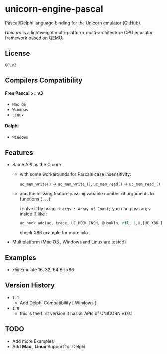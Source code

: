 # unicorn-engine-pascal

Pascal/Delphi language binding for the [Unicorn emulator](http://www.unicorn-engine.org/)
([GitHub](https://github.com/unicorn-engine/unicorn)).

*Unicorn* is a lightweight multi-platform, multi-architecture CPU emulator framework
based on [QEMU](http://www.qemu.org/).

## License

`GPLv2`

## Compilers Compatibility

#### Free Pascal >= v3 
  - `Mac OS` 
  - `Windows` 
  - `Linux`
#### Delphi
  - `Windows`
## Features

* Same API as the C core 
  - with some workarounds for Pascals case insensitivity: 


    `uc_mem_write()` -> `uc_mem_write_()`, `uc_mem_read()` -> `uc_mem_read_()`
  - and the missing feature passing variable number of arguments to functions (`...`): 
    
    i solve it by using -> `args : Array of Const;` 
    you can pass args inside [] like :
    ```pascal
    uc_hook_add(uc, trace, UC_HOOK_INSN, @HookIn, nil, 1,0,[UC_X86_INS_IN];
    ```
    check X86 example for more info .

* Multiplatform (Mac OS , Windows and Linux are tested)

## Examples
* `X86` Emulate 16, 32, 64 Bit x86


## Version History
* `1.1`
    * Add Delphi Compatibility [ Windows ]
* `1.0`
    * this is the first version it has all APIs of UNICORN v1.0.1

## TODO
  - Add more Examples
  - Add <b>Mac , Linux</b> Support for Delphi